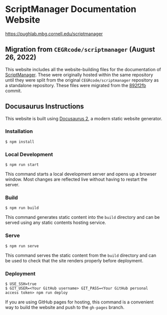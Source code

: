 # ScriptManager Documentation Website

https://pughlab.mbg.cornell.edu/scriptmanager

## Migration from `CEGRcode/scriptmanager` (August 26, 2022)
This website includes all the website-building files for the documentation of [ScriptManager](https://github.com/CEGRcode/scriptmanager). These were originally hosted within the same repository until they were split from the original `CEGRcode/scriptmanager` repository as a standalone repository. These files were migrated from the [892f2fb](https://github.com/CEGRcode/scriptmanager/commit/892f2fb0c9991fac0a60982ecf2c7416a6b0277d) commit.

## Docusaurus Instructions
This website is built using [Docusaurus 2](https://docusaurus.io/), a modern static website generator.

### Installation

```
$ npm install
```

### Local Development

```
$ npm run start
```

This command starts a local development server and opens up a browser window. Most changes are reflected live without having to restart the server.

### Build

```
$ npm run build
```

This command generates static content into the `build` directory and can be served using any static contents hosting service.

### Serve

```
$ npm run serve
```

This command serves the static content from the `build` directory and can be used to check that the site renders properly before deployment.

### Deployment

```
$ USE_SSH=true
$ GIT_USER=<Your GitHub username> GIT_PASS=<Your GitHub personal access token> npm run deploy
```

If you are using GitHub pages for hosting, this command is a convenient way to build the website and push to the `gh-pages` branch.
